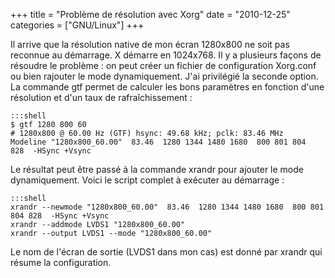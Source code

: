 +++
title = "Problème de résolution avec Xorg"
date = "2010-12-25"
categories = ["GNU/Linux"]
+++


Il arrive que la résolution native de mon écran 1280x800 ne soit pas reconnue
au démarrage. X démarre en 1024x768. Il y a plusieurs façons de résoudre le
problème : on peut créer un fichier de configuration Xorg.conf ou bien
rajouter le mode dynamiquement. J'ai privilégié la seconde option. La commande
gtf permet de calculer les bons paramètres en fonction d'une résolution et
d'un taux de rafraîchissement :

	:::shell
    $ gtf 1280 800 60
    # 1280x800 @ 60.00 Hz (GTF) hsync: 49.68 kHz; pclk: 83.46 MHz
    Modeline "1280x800_60.00"  83.46  1280 1344 1480 1680  800 801 804 828  -HSync +Vsync
    
Le résultat peut être passé à la commande xrandr pour ajouter le mode
dynamiquement. Voici le script complet à exécuter au démarrage :

    :::shell
    xrandr --newmode "1280x800_60.00"  83.46  1280 1344 1480 1680  800 801 804 828  -HSync +Vsync
    xrandr --addmode LVDS1 "1280x800_60.00"
    xrandr --output LVDS1 --mode "1280x800_60.00"

Le nom de l'écran de sortie (LVDS1 dans mon cas) est donné par xrandr qui
résume la configuration.